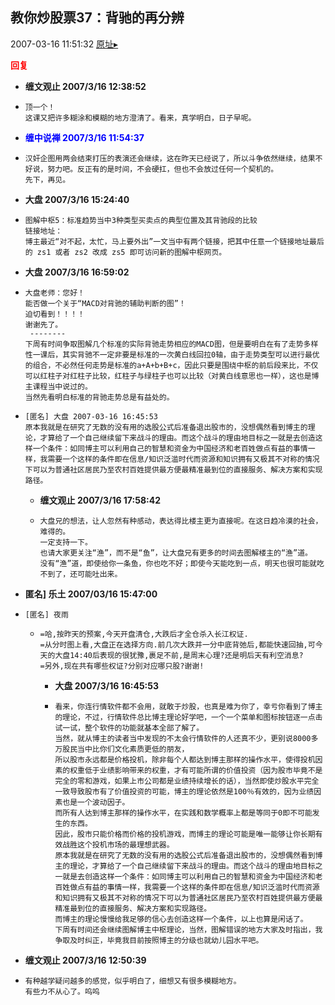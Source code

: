 ## 教你炒股票37：背驰的再分辨
2007-03-16 11:51:32
[原址▸](http://www.fxgan.com/chan_time/2007_01_06/435.htm)





**<font color='red'>回复</font>**


- **缠文观止 2007/3/16 12:38:52**
- ```
  顶一个！
  这课又把许多糊涂和模糊的地方澄清了。看来，真学明白，日子早呢。
  ```
- **<font color='blue'>缠中说禅 2007/3/16 11:54:37</font>**
- ```
  汉奸企图用两会结束打压的表演还会继续，这在昨天已经说了，所以斗争依然继续，结果不好说，努力吧。反正有的是时间，不会硬扛，但也不会放过任何一个契机的。
  先下，再见。
  ```
- **大盘 2007/3/16 15:24:40**
- ```
  图解中枢5：标准趋势当中3种类型买卖点的典型位置及其背驰段的比较
  链接地址：
  博主最近“对不起，太忙，马上要外出”一文当中有两个链接，把其中任意一个链接地址最后的 zs1 或者 zs2 改成 zs5 即可访问新的图解中枢网页。
  ```
- **大盘 2007/3/16 16:59:02**
- ```
  大盘老师：您好！
  能否做一个关于“MACD对背驰的辅助判断的图”！
  迫切看到！！！！
  谢谢先了。 
   --------
  下周有时间争取图解几个标准的实际背驰走势相应的MACD图，但是要明白在有了走势多样性一课后，其实背驰不一定非要是标准的一次黄白线回拉0轴，由于走势类型可以进行最优的组合，不必然任何走势是标准的a+A+b+B+c，因此只要是围绕中枢的前后段来比，不仅可以红柱子对红柱子比较，红柱子与绿柱子也可以比较（对黄白线意思也一样），这也是博主课程当中说过的。
  当然先看明白标准的背驰走势总是有益处的。
  ```
- ```
  [匿名] 大盘 2007-03-16 16:45:53 
  原本我就是在研究了无数的没有用的选股公式后准备退出股市的，没想偶然看到博主的理论，才算给了一个自己继续留下来战斗的理由。而这个战斗的理由地目标之一就是去创造这样一个条件：如同博主可以利用自己的智慧和资金为中国经济和老百姓做点有益的事情一样，我需要一个这样的条件即在信息/知识泛滥时代而资源和知识拥有又极其不对称的情况下可以为普通社区居民乃至农村百姓提供最方便最精准最到位的直接服务、解决方案和实现路径。
  ```
   - **缠文观止 2007/3/16 17:58:42**
   - ```
     大盘兄的想法，让人忽然有种感动，表达得比楼主更为直接呢。在这日趋冷漠的社会，难得的。
     一定支持一下。
     也请大家更关注“渔”，而不是“鱼”，让大盘兄有更多的时间去图解楼主的“渔”道。
     没有“渔”道，即使给你一条鱼，你也吃不好；即使今天能吃到一点，明天也很可能就吃不到了，还可能吐出来。
     ```
- **匿名] 乐土  2007/03/16 15:47:00**
- ```
  [匿名] 夜雨 
  ```
   - ```
     =哈,按昨天的预案,今天开盘清仓,大跌后才全仓杀入长江权证.
     =从分时图上看,大盘正在选择方向.前几次大跌并一分中底背弛后,都能快速回抽,可今天的大盘14:40后表现的很犹豫,裹足不前,是周末心理?还是明后天有利空消息?
     =另外,现在共有哪些权证?分别对应哪只股?谢谢! 
     ```
      - **大盘 2007/3/16 16:45:53**
      - ```
        看来，你连行情软件都不会用，就敢于炒股，也真是难为你了，幸亏你看到了博主的理论，不过，行情软件总比博主理论好学吧，一个一个菜单和图标按钮逐一点击试一试，整个软件的功能就基本全部了解了。
        当然，就从博主的读者当中发现的不太会行情软件的人还真不少，更别说8000多万股民当中比你们文化素质更低的朋友，
        所以股市永远都是价格投机，除非每个人都达到博主那样的操作水平，使得投机因素的权重低于业绩影响带来的权重，才有可能所谓的价值投资（因为股市毕竟不是完全的零和游戏，如果上市公司都是业绩持续增长的话），当然即使炒股水平完全一致导致股市有了价值投资的可能，博主的理论依然是100％有效的，因为业绩因素也是一个波动因子。
        而所有人达到博主那样的操作水平，在实践和数学概率上都是等同于0即不可能发生的东西。
        因此，股市只能价格而价格的投机游戏，而博主的理论可能是唯一能够让你长期有效战胜这个投机市场的最理想武器。
        原本我就是在研究了无数的没有用的选股公式后准备退出股市的，没想偶然看到博主的理论，才算给了一个自己继续留下来战斗的理由。而这个战斗的理由地目标之一就是去创造这样一个条件：如同博主可以利用自己的智慧和资金为中国经济和老百姓做点有益的事情一样，我需要一个这样的条件即在信息/知识泛滥时代而资源和知识拥有又极其不对称的情况下可以为普通社区居民乃至农村百姓提供最方便最精准最到位的直接服务、解决方案和实现路径。
        而博主的理论慢慢给我足够的信心去创造这样一个条件，以上也算是闲话了。
        下周有时间还会继续图解博主中枢理论，当然，图解错误的地方大家及时指出，我争取及时纠正，毕竟我目前按照博主的分级也就幼儿园水平吧。
        ```
- **缠文观止 2007/3/16 12:50:39**
- ```
  有种越学疑问越多的感觉，似乎明白了，细想又有很多模糊地方。
  有些力不从心了。呜呜
  ```
